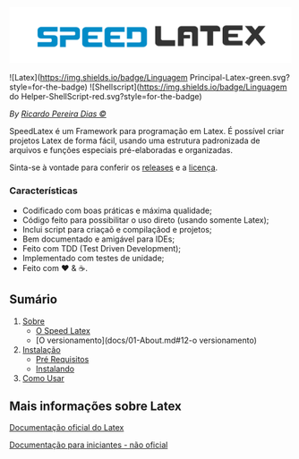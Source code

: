 ![SpeedLatex](docs/imgs/logo.svg?raw=true)

![Latex](https://img.shields.io/badge/Linguagem Principal-Latex-green.svg?style=for-the-badge)
![Shellscript](https://img.shields.io/badge/Linguagem do Helper-ShellScript-red.svg?style=for-the-badge)

*By [Ricardo Pereira Dias &copy;](https://www.ricardopdias.com.br)*

SpeedLatex é um Framework para programação em Latex.
É possível criar projetos Latex de forma fácil, usando uma estrutura padronizada de arquivos e funções especiais pré-elaboradas e organizadas.

Sinta-se à vontade para conferir os [releases](https://github.com/ricardopdias/speed-latex/releases) e a [licença](license.md).

### Características

  * Codificado com boas práticas e máxima qualidade;
  * Código feito para possibilitar o uso direto (usando somente Latex);
  * Inclui script para criaçaõ e compilaçãod e projetos;
  * Bem documentado e amigável para IDEs;
  * Feito com TDD (Test Driven Development);
  * Implementado com testes de unidade;
  * Feito com :heart: &amp; :coffee:.

## Sumário

1. [Sobre](docs/01-About.md)
    * [O Speed Latex](docs/01-About.md#11-sobre-o-speed-latex)
    * [O versionamento](docs/01-About.md#12-o versionamento)
2. [Instalação](docs/02-Installation.md)
    * [Pré Requisitos](docs/02-Installation.md#21-requisitos)
    * [Instalando](docs/02-Installation.md#23-instalando)
3. [Como Usar](docs/03-Usage.md)

## Mais informações sobre Latex

[Documentação oficial do Latex](https://www.latex-project.org/help/documentation)

[Documentação para iniciantes - não oficial](https://pt.overleaf.com/learn)

